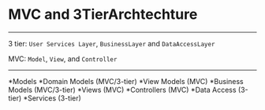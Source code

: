 # MVC and 3TierArchtechture
---

3 tier: ```User Services Layer```, ```BusinessLayer``` and ```DataAccessLayer```

MVC: ```Model```, ```View```, and ```Controller```

---
*Models
  *Domain Models (MVC/3-tier)
  *View Models (MVC)
  *Business Models (MVC/3-tier)
*Views (MVC)
*Controllers (MVC)
*Data Access (3-tier)
*Services (3-tier)
